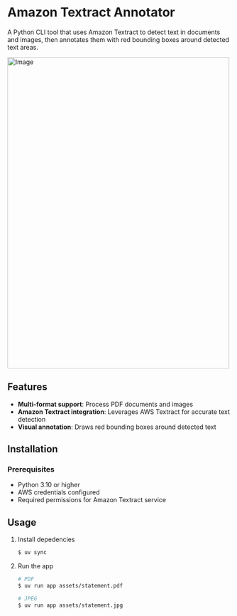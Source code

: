 # Amazon Textract Annotator

A Python CLI tool that uses Amazon Textract to detect text in documents and images, then annotates them with red bounding boxes around detected text areas.

<img width="500" height="700" alt="Image" src="https://github.com/user-attachments/assets/e00887b0-a736-42fa-9334-47eee27dfc56" />

## Features

- **Multi-format support**: Process PDF documents and images
- **Amazon Textract integration**: Leverages AWS Textract for accurate text detection
- **Visual annotation**: Draws red bounding boxes around detected text

## Installation

### Prerequisites

- Python 3.10 or higher
- AWS credentials configured
- Required permissions for Amazon Textract service

## Usage

1. Install depedencies

    ```bash
    $ uv sync
    ```

2. Run the app

    ```bash
    # PDF
    $ uv run app assets/statement.pdf

    # JPEG
    $ uv run app assets/statement.jpg
    ```
